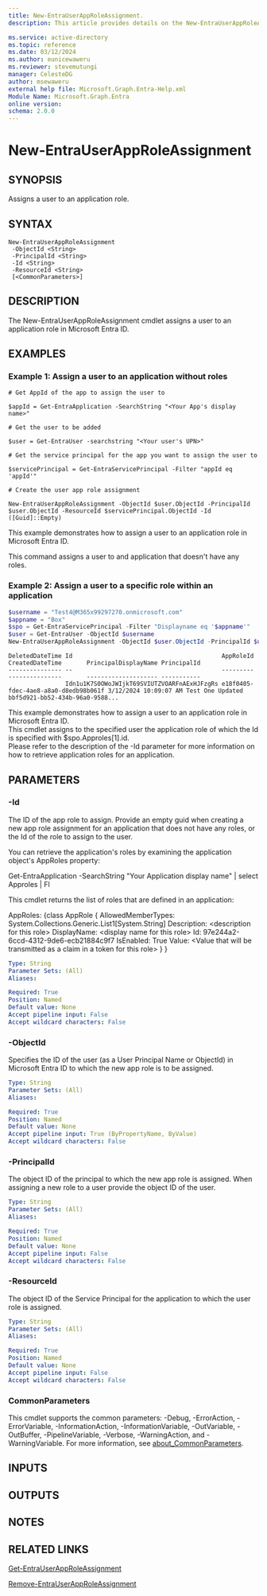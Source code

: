 ```yaml
---
title: New-EntraUserAppRoleAssignment.
description: This article provides details on the New-EntraUserAppRoleAssignment command.

ms.service: active-directory
ms.topic: reference
ms.date: 03/12/2024
ms.author: eunicewaweru
ms.reviewer: stevemutungi
manager: CelesteDG
author: msewaweru
external help file: Microsoft.Graph.Entra-Help.xml
Module Name: Microsoft.Graph.Entra
online version:
schema: 2.0.0
---
```


# New-EntraUserAppRoleAssignment

## SYNOPSIS
Assigns a user to an application role.

## SYNTAX

```
New-EntraUserAppRoleAssignment 
 -ObjectId <String> 
 -PrincipalId <String> 
 -Id <String> 
 -ResourceId <String>
 [<CommonParameters>]
```

## DESCRIPTION
The New-EntraUserAppRoleAssignment cmdlet assigns a user to an application role in Microsoft Entra ID.

## EXAMPLES

### Example 1: Assign a user to an application without roles
```
# Get AppId of the app to assign the user to

$appId = Get-EntraApplication -SearchString "<Your App's display name>"

# Get the user to be added

$user = Get-EntraUser -searchstring "<Your user's UPN>"

# Get the service principal for the app you want to assign the user to

$servicePrincipal = Get-EntraServicePrincipal -Filter "appId eq 'appId'"

# Create the user app role assignment

New-EntraUserAppRoleAssignment -ObjectId $user.ObjectId -PrincipalId $user.ObjectId -ResourceId $servicePrincipal.ObjectId -Id ([Guid]::Empty)
```

This example demonstrates how to assign a user to an application role in Microsoft Entra ID.  

This command assigns a user to and application that doesn't have any roles.

### Example 2: Assign a user to a specific role within an application
```powershell
$username = "Test4@M365x99297270.onmicrosoft.com"
$appname = "Box"
$spo = Get-EntraServicePrincipal -Filter "Displayname eq '$appname'"
$user = Get-EntraUser -ObjectId $username
New-EntraUserAppRoleAssignment -ObjectId $user.ObjectId -PrincipalId $user.ObjectId -ResourceId $spo.ObjectId -Id $spo.Approles[1].id
```
```output
DeletedDateTime Id                                          AppRoleId                            CreatedDateTime       PrincipalDisplayName PrincipalId
--------------- --                                          ---------                            ---------------       -------------------- -----------
                Idn1u1K7S0OWoJWIjkT69SVIUTZVOARFnAExHJFzgRs e18f0405-fdec-4ae8-a8a0-d8edb98b061f 3/12/2024 10:09:07 AM Test One Updated     bbf5d921-bb52-434b-96a0-9588...
```

This example demonstrates how to assign a user to an application role in Microsoft Entra ID.  
This cmdlet assigns to the specified user the application role of which the Id is specified with $spo.Approles\[1\].id.  
Please refer to the description of the -Id parameter for more information on how to retrieve application roles for an application.

## PARAMETERS

### -Id
The ID of the app role to assign.
Provide an empty guid when creating a new app role assignment for an application that does not have any roles, or the Id of the role to assign to the user.

You can retrieve the application's roles by examining the application object's AppRoles property:

Get-EntraApplication -SearchString "Your Application display name" | select Approles | Fl

This cmdlet returns the list of roles that are defined in an application:

AppRoles: {class AppRole {              AllowedMemberTypes: System.Collections.Generic.List1\[System.String\]              Description: \<description for this role\>              DisplayName: \<display name for this role\>              Id: 97e244a2-6ccd-4312-9de6-ecb21884c9f7              IsEnabled: True              Value: \<Value that will be transmitted as a claim in a token for this role\>            }            }

```yaml
Type: String
Parameter Sets: (All)
Aliases:

Required: True
Position: Named
Default value: None
Accept pipeline input: False
Accept wildcard characters: False
```

### -ObjectId
Specifies the ID of the user (as a User Principal Name or ObjectId) in Microsoft Entra ID to which the new app role is to be assigned.

```yaml
Type: String
Parameter Sets: (All)
Aliases:

Required: True
Position: Named
Default value: None
Accept pipeline input: True (ByPropertyName, ByValue)
Accept wildcard characters: False
```

### -PrincipalId
The object ID of the principal to which the new app role is assigned.
When assigning a new role to a user provide the object ID of the user.

```yaml
Type: String
Parameter Sets: (All)
Aliases:

Required: True
Position: Named
Default value: None
Accept pipeline input: False
Accept wildcard characters: False
```

### -ResourceId
The object ID of the Service Principal for the application to which the user role is assigned.

```yaml
Type: String
Parameter Sets: (All)
Aliases:

Required: True
Position: Named
Default value: None
Accept pipeline input: False
Accept wildcard characters: False
```

### CommonParameters
This cmdlet supports the common parameters: -Debug, -ErrorAction, -ErrorVariable, -InformationAction, -InformationVariable, -OutVariable, -OutBuffer, -PipelineVariable, -Verbose, -WarningAction, and -WarningVariable. For more information, see [about_CommonParameters](http://go.microsoft.com/fwlink/?LinkID=113216).

## INPUTS

## OUTPUTS

## NOTES

## RELATED LINKS

[Get-EntraUserAppRoleAssignment](Get-EntraUserAppRoleAssignment.md)

[Remove-EntraUserAppRoleAssignment](Remove-EntraUserAppRoleAssignment.md)

